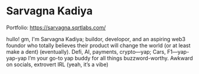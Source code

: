 # Sarvagna Kadiya
Portfolio: https://sarvagna.sqrtlabs.com/

hullo!
gm, I'm Sarvagna Kadiya; buildor, developor, and an aspiring web3 foundor who totally believes
their product will change the world (or at least make a dent) (eventually).
Defi, AI, payments, crypto—yap; Cars, F1—yap-yap-yap
I’m your go-to yap buddy for all things buzzword-worthy.
Awkward on socials, extrovert IRL (yeah, it’s a vibe)


<!---
sarvagnakadiya/sarvagnakadiya is a ✨ special ✨ repository because its `README.md` (this file) appears on your GitHub profile.
You can click the Preview link to take a look at your changes.
--->

